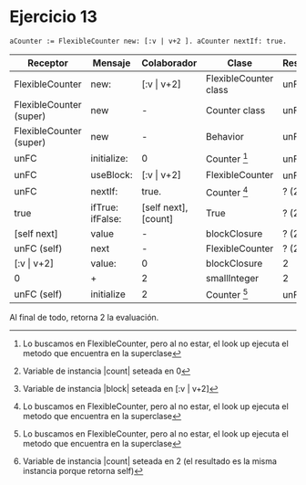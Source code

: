 # Ejercicio 13


```smalltalk
aCounter := FlexibleCounter new: [:v | v+2 ]. aCounter nextIf: true.
```


| Receptor                    | Mensaje          | Colaborador        | Clase           | Resultado    |
| --------                    | -------          | -----------        | -----           | ---------    | 
| FlexibleCounter             | new:             | [:v \| v+2]        | FlexibleCounter class | unFC         | 
| FlexibleCounter (super)     | new              | -                  | Counter class         | unFC         |
| FlexibleCounter (super)     | new              | -                  | Behavior        | unFC         |
| unFC                        | initialize:      | 0                  | Counter [^1]    | unFC [^2]    |
| unFC                        | useBlock:        | [:v \| v+2]        | FlexibleCounter | unFC [^3]    |
| unFC                        | nextIf:          | true.              | Counter [^1]    | ? (2)        |
| true                        | ifTrue: ifFalse: |[self next], [count]| True            | ? (2)        |
| [self next]                 | value            | -                  | blockClosure    | ? (2)        |
| unFC (self)                 | next             | -                  | FlexibleCounter | ? (2)        |
| [:v \| v+2]                 | value:           | 0                  | blockClosure    | 2            |
| 0                           | +                | 2                  | smallInteger    | 2            |
| unFC (self)                 | initialize       | 2                  | Counter [^1]    | unFC [^4]    |



Al final de todo, retorna 2 la evaluación.


[^1]: Lo buscamos en FlexibleCounter, pero al no estar, el look up ejecuta el metodo que encuentra en la superclase

[^2]: Variable de instancia |count| seteada en 0

[^3]: Variable de instancia |block| seteada en [:v \| v+2]

[^4]: Variable de instancia |count| seteada en 2 (el resultado es la misma instancia porque retorna self)








